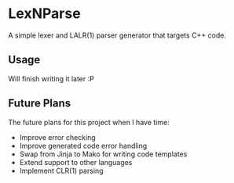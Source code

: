 # LexNParse

A simple lexer and LALR(1) parser generator that targets C++ code.

## Usage
Will finish writing it later :P

## Future Plans
The future plans for this project when I have time:
 - Improve error checking
 - Improve generated code error handling
 - Swap from Jinja to Mako for writing code templates
 - Extend support to other languages
 - Implement CLR(1) parsing
